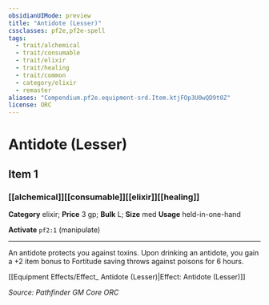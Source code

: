 ```yaml
---
obsidianUIMode: preview
title: "Antidote (Lesser)"
cssclasses: pf2e,pf2e-spell
tags:
  - trait/alchemical
  - trait/consumable
  - trait/elixir
  - trait/healing
  - trait/common
  - category/elixir
  - remaster
aliases: "Compendium.pf2e.equipment-srd.Item.ktjFOp3U0wQD9t0Z"
license: ORC
---
```

# Antidote (Lesser)
## Item 1
### [[alchemical]][[consumable]][[elixir]][[healing]]

**Category** elixir; 
**Price** 3 gp; 
**Bulk** L; **Size** med
**Usage** held-in-one-hand

**Activate** `pf2:1` (manipulate)

* * *

An antidote protects you against toxins. Upon drinking an antidote, you gain a +2 item bonus to Fortitude saving throws against poisons for 6 hours.

[[Equipment Effects/Effect_ Antidote (Lesser)|Effect: Antidote (Lesser)]]

*Source: Pathfinder GM Core*
*ORC*